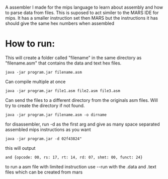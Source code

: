 A assembler I made for the mips language to learn about assembly and how to parse data from files.
This is suposed to act similer to the MARS IDE for mips.
It has a smaller instruction set then MARS but the instructions it has should give the same hex numbers when assembled

# How to run:

This will create a folder called "filename" in the same directory as "filename.asm" that contains the data and text hex files.

`java -jar program.jar filename.asm`

Can compile multiple at once

`java -jar program.jar file1.asm file2.asm file3.asm`

Can send the files to a different directory from the originals asm files.
Will try to create the directory if not found.

`java -jar program.jar filename.asm -o dirname`

for disassembler, run -d as the first arg and give as many space separated assembled mips instructions as you want

`java -jar program.jar -d 02f43824"`

this will output

`and {opcode: 00, rs: 17, rt: 14, rd: 07, shmt: 00, funct: 24}`


to run a asm file with limited instruction use --run with the .data and .text files which can be created from mars
